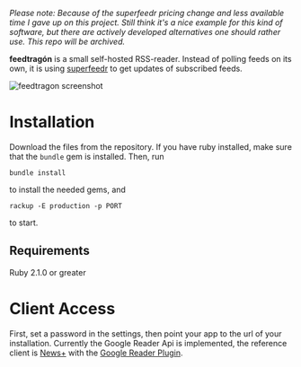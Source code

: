 *Please note: Because of the superfeedr pricing change and less available time I gave up on this project. Still think it's a nice example for this kind of software, but there are actively developed alternatives one should rather use. This repo will be archived.*

**feedtragón** is a small self-hosted RSS-reader. Instead of polling feeds on its own, it is using [superfeedr](https://superfeedr.com) to get updates of subscribed feeds.

![feedtragon screenshot](https://www.onli-blogging.de/uploads/feedtragon_screenshot_tiny.png)

# Installation

Download the files from the repository. If you have ruby installed, make sure that the `bundle` gem is installed. Then, run

    bundle install

to install the needed gems, and

    rackup -E production -p PORT

to start.

## Requirements

Ruby 2.1.0 or greater
 
# Client Access
 
First, set a password in the settings, then point your app to the url of your installation. Currently the Google Reader Api is implemented, the reference client is [News+](https://play.google.com/store/apps/details?id=com.noinnion.android.newsplus) with the [Google Reader Plugin](https://play.google.com/store/apps/details?id=com.noinnion.android.newsplus.extension.google_reader). 
